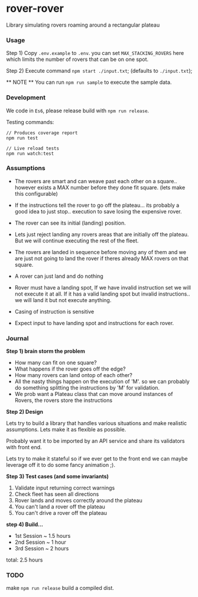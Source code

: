 # rover-rover

Library simulating rovers roaming around a rectangular plateau

### Usage

Step 1) Copy `.env.example` to `.env`. you can set `MAX_STACKING_ROVERS` here which limits the number of rovers that can be on one spot.

Step 2) Execute command `npm start ./input.txt`; (defaults to `./input.txt`);

** NOTE ** You can run `npm run sample` to execute the sample data.

### Development

We code in `Es6`, please release build with `npm run release`.

Testing commands:

```
// Produces coverage report
npm run test

// Live reload tests
npm run watch:test
```

### Assumptions

* The rovers are smart and can weave past each other on a square.. however exists a MAX number before they done fit square. (lets make this configurable)

* If the instructions tell the rover to go off the plateau... its probably a good idea to just stop.. execution to save losing the expensive rover.

* The rover can see its initial (landing) position.

* Lets just reject landing any rovers areas that are initially off the plateau. But we will continue executing the rest of the fleet.

* The rovers are landed in sequence before moving any of them and we are just not going to land the rover if theres already MAX rovers on that square.

* A rover can just land and do nothing

* Rover must have a landing spot, If we have invalid instruction set we will not execute it at all. If it has a valid landing spot but invalid instructions.. we will land it but not execute anything.

* Casing of instruction is sensitive

* Expect input to have landing spot and instructions for each rover.

### Journal

**Step 1) brain storm the problem**

* How many can fit on one square?
* What happens if the rover goes off the edge?
* How many rovers can land ontop of each other?
* All the nasty things happen on the execution of 'M'. so we can probably do something splitting the instructions by 'M' for validation.
* We prob want a Plateau class that can move around instances of Rovers, the rovers store the instructions

**Step 2) Design**

Lets try to build a library that handles various situations and make realistic assumptions. Lets make it as flexible as possible.

Probably want it to be imported by an API service and share its validators with front end.

Lets try to make it stateful so if we ever get to the front end we can maybe leverage off it to do some fancy animation ;).

**Step 3) Test cases (and some invariants)**

1. Validate input returning correct warnings
2. Check fleet has seen all directions
3. Rover lands and moves correctly around the plateau
4. You can't land a rover off the plateau
5. You can't drive a rover off the plateau

**step 4) Build...**

* 1st Session ~ 1.5 hours
* 2nd Session ~ 1 hour
* 3rd Session ~ 2 hours

total: 2.5 hours

### TODO

make `npm run release` build a compiled dist.
